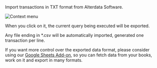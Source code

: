 
Import transactions in TXT format from Alterdata Software.

![Context menu](https://storage.googleapis.com/bkper-public/images/export-csv-app.png)

When you click on it, the current query being executed will be exported.

Any file ending in *.csv will be automatically imported, generated one transaction per line.

If you want more control over the exported data format, please consider using our [Google Sheets Add-on](https://bkper.com/apps/bkper-sheets), so you can fetch data from your books, work on it and export in many formats.








